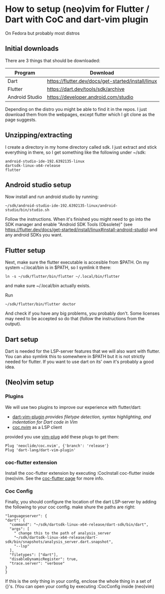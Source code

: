 # How to setup (neo)vim for Flutter / Dart with CoC and dart-vim plugin

On Fedora but probably most distros

## Initial downloads
There are 3 things that should be downloaded:

| Program        | Download |
|----------------|----------------------------------------------------|
| Dart           | https://flutter.dev/docs/get-started/install/linux |
| Flutter        | https://dart.dev/tools/sdk/archive                 |
| Android Studio | https://developer.android.com/studio               |

Depending on the distro you might be able to find it in the repos. I just download them from the webpages, except flutter which I git clone as the page suggests.

## Unzipping/extracting
I create a directory in my home directory called sdk. I just extract and stick everything in there, so I get something like the following under ~/sdk:

    android-studio-ide-192.6392135-linux
    dartsdk-linux-x64-release
    flutter

## Android studio setup
Now install and run android studio by running:

    ~/sdk/android-studio-ide-192.6392135-linux/android-studio/bin/studio.sh

Follow the instructions. When it's finished you might need to go into the SDK manager and enable "Android SDK Tools (Obsolete)" (see https://flutter.dev/docs/get-started/install/linux#install-android-studio) and any android SDKs you want.

## Flutter setup 
Next, make sure the flutter executable is accesible from $PATH. On my system ~/.local/bin is in $PATH, so I symlink it there:

    ln -s ~/sdk/flutter/bin/flutter ~/.local/bin/flutter

and make sure ~/.local/bin actually exists.

Run

    ~/sdk/flutter/bin/flutter doctor

And check if you have any big problems, you probably don't. Some licenses may need to be accepted so do that (follow the instructions from the output).

## Dart setup
Dart is needed for the LSP-server features that we will also want with flutter. You can also symlink this to somewhere in $PATH but it is not strictly needed for flutter. If you want to use dart on its' own it's probably a good idea.

## (Neo)vim setup

### Plugins
We will use two plugins to improve our experience with flutter/dart: 

* [dart-vim-plugin](https://github.com/dart-lang/dart-vim-plugin) *provides filetype detection, syntax highlighting, and indentation for Dart code in Vim*
* [coc.nvim](https://github.com/neoclide/coc.nvim) as a LSP client

provided you use [vim-plug](https://github.com/junegunn/vim-plug) add these plugs to get them:

    Plug 'neoclide/coc.nvim', {'branch': 'release'}
	Plug 'dart-lang/dart-vim-plugin'

### coc-flutter extension
Install the coc-flutter extension by executing :CocInstall coc-flutter inside (neo)vim. See the [coc-flutter page](https://github.com/iamcco/coc-flutter) for more info.

### Coc Config
Finally, you should configure the location of the dart LSP-server by adding the following to your coc config. make shure the paths are right:

    "languageserver": {
    "dart": {
      "command": "~/sdk/dartsdk-linux-x64-release/dart-sdk/bin/dart",
      "args": [
        " change this to the path of analysis_server
        "~/sdk/dartsdk-linux-x64-release/dart-sdk/bin/snapshots/analysis_server.dart.snapshot",
        "--lsp"
      ],
      "filetypes": ["dart"],
      "disableDynamicRegister": true,
      "trace.server": "verbose"
    }
    }

If this is the only thing in your config, enclose the whole thing in a set of {}'s. (You can open your config by executing :CocConfig inside (neo)vim)

